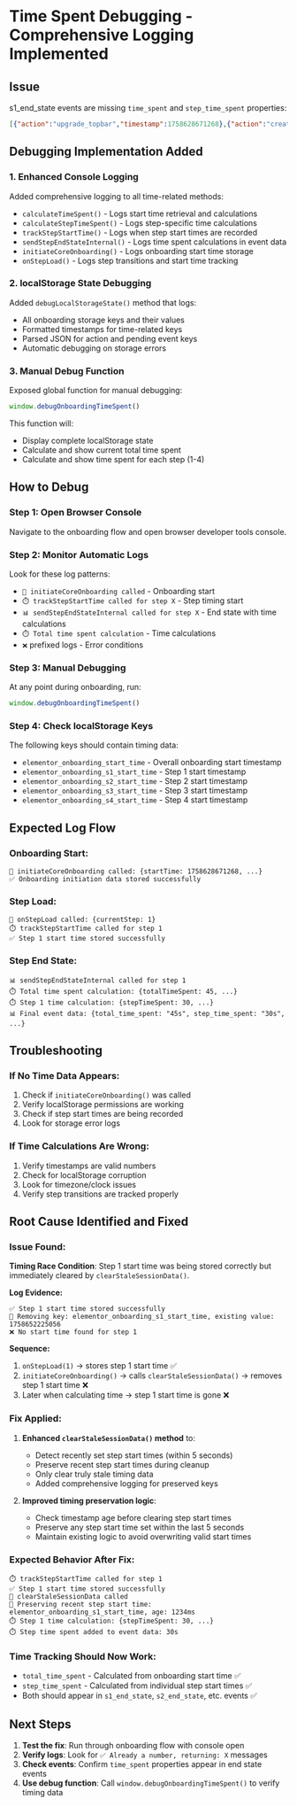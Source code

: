 # Time Spent Debugging - Comprehensive Logging Implemented

## Issue
s1_end_state events are missing `time_spent` and `step_time_spent` properties:
```json
[{"action":"upgrade_topbar","timestamp":1758628671268},{"action":"create","timestamp":1758628675957}]
```

## Debugging Implementation Added

### 1. Enhanced Console Logging
Added comprehensive logging to all time-related methods:
- `calculateTimeSpent()` - Logs start time retrieval and calculations
- `calculateStepTimeSpent()` - Logs step-specific time calculations  
- `trackStepStartTime()` - Logs when step start times are recorded
- `sendStepEndStateInternal()` - Logs time spent calculations in event data
- `initiateCoreOnboarding()` - Logs onboarding start time storage
- `onStepLoad()` - Logs step transitions and start time tracking

### 2. localStorage State Debugging
Added `debugLocalStorageState()` method that logs:
- All onboarding storage keys and their values
- Formatted timestamps for time-related keys
- Parsed JSON for action and pending event keys
- Automatic debugging on storage errors

### 3. Manual Debug Function
Exposed global function for manual debugging:
```javascript
window.debugOnboardingTimeSpent()
```

This function will:
- Display complete localStorage state
- Calculate and show current total time spent
- Calculate and show time spent for each step (1-4)

## How to Debug

### Step 1: Open Browser Console
Navigate to the onboarding flow and open browser developer tools console.

### Step 2: Monitor Automatic Logs
Look for these log patterns:
- `🚀 initiateCoreOnboarding called` - Onboarding start
- `⏱️ trackStepStartTime called for step X` - Step timing start
- `📊 sendStepEndStateInternal called for step X` - End state with time calculations
- `⏱️ Total time spent calculation` - Time calculations
- `❌` prefixed logs - Error conditions

### Step 3: Manual Debugging
At any point during onboarding, run:
```javascript
window.debugOnboardingTimeSpent()
```

### Step 4: Check localStorage Keys
The following keys should contain timing data:
- `elementor_onboarding_start_time` - Overall onboarding start timestamp
- `elementor_onboarding_s1_start_time` - Step 1 start timestamp  
- `elementor_onboarding_s2_start_time` - Step 2 start timestamp
- `elementor_onboarding_s3_start_time` - Step 3 start timestamp
- `elementor_onboarding_s4_start_time` - Step 4 start timestamp

## Expected Log Flow

### Onboarding Start:
```
🚀 initiateCoreOnboarding called: {startTime: 1758628671268, ...}
✅ Onboarding initiation data stored successfully
```

### Step Load:
```
🔄 onStepLoad called: {currentStep: 1}
⏱️ trackStepStartTime called for step 1
✅ Step 1 start time stored successfully
```

### Step End State:
```
📊 sendStepEndStateInternal called for step 1
⏱️ Total time spent calculation: {totalTimeSpent: 45, ...}
⏱️ Step 1 time calculation: {stepTimeSpent: 30, ...}
📊 Final event data: {total_time_spent: "45s", step_time_spent: "30s", ...}
```

## Troubleshooting

### If No Time Data Appears:
1. Check if `initiateCoreOnboarding()` was called
2. Verify localStorage permissions are working
3. Check if step start times are being recorded
4. Look for storage error logs

### If Time Calculations Are Wrong:
1. Verify timestamps are valid numbers
2. Check for localStorage corruption
3. Look for timezone/clock issues
4. Verify step transitions are tracked properly

## Root Cause Identified and Fixed

### **Issue Found:**
**Timing Race Condition**: Step 1 start time was being stored correctly but immediately cleared by `clearStaleSessionData()`.

**Log Evidence:**
```
✅ Step 1 start time stored successfully
🧹 Removing key: elementor_onboarding_s1_start_time, existing value: 1758652225056
❌ No start time found for step 1
```

**Sequence:**
1. `onStepLoad(1)` → stores step 1 start time ✅
2. `initiateCoreOnboarding()` → calls `clearStaleSessionData()` → removes step 1 start time ❌
3. Later when calculating time → step 1 start time is gone ❌

### **Fix Applied:**
1. **Enhanced `clearStaleSessionData()` method** to:
   - Detect recently set step start times (within 5 seconds)
   - Preserve recent step start times during cleanup
   - Only clear truly stale timing data
   - Added comprehensive logging for preserved keys

2. **Improved timing preservation logic**:
   - Check timestamp age before clearing step start times
   - Preserve any step start time set within the last 5 seconds
   - Maintain existing logic to avoid overwriting valid start times

### **Expected Behavior After Fix:**
```
⏱️ trackStepStartTime called for step 1
✅ Step 1 start time stored successfully
🧹 clearStaleSessionData called
🧹 Preserving recent step start time: elementor_onboarding_s1_start_time, age: 1234ms
⏱️ Step 1 time calculation: {stepTimeSpent: 30, ...}
⏱️ Step time spent added to event data: 30s
```

### **Time Tracking Should Now Work:**
- `total_time_spent` - Calculated from onboarding start time ✅
- `step_time_spent` - Calculated from individual step start times ✅
- Both should appear in `s1_end_state`, `s2_end_state`, etc. events ✅

## Next Steps
1. **Test the fix**: Run through onboarding flow with console open
2. **Verify logs**: Look for `✅ Already a number, returning: X` messages
3. **Check events**: Confirm `time_spent` properties appear in end state events
4. **Use debug function**: Call `window.debugOnboardingTimeSpent()` to verify timing data